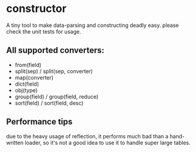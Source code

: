 # constructor
A tiny tool to make data-parsing and constructing deadly easy.
please check the unit tests for usage.

## All supported converters:

- from(field)
- split(sep) / split(sep, converter)
- map(converter)
- dict(field)
- obj(type)
- group(field) / group(field, reduce)
- sort(field) / sort(field, desc)

## Performance tips

due to the heavy usage of reflection, it performs much bad than a hand-written loader,
so it's not a good idea to use it to handle super large tables.
